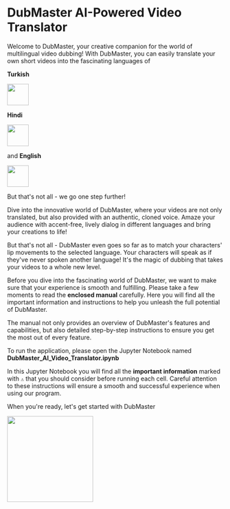 # DubMaster AI-Powered Video Translator

Welcome to DubMaster, your creative companion for the world of multilingual video dubbing! With DubMaster, you can easily translate your own short videos into the fascinating languages of 

**Turkish**

<img src="https://em-content.zobj.net/source/emojione/151/flag-for-turkey_1f1f9-1f1f7.png" width=50>

**Hindi** 


<img src="https://em-content.zobj.net/source/emojione/151/flag-for-india_1f1ee-1f1f3.png" width=50>

and **English** 

<img src="https://em-content.zobj.net/source/emojione/151/flag-for-united-states_1f1fa-1f1f8.png" width=50>

But that's not all - we go one step further!


Dive into the innovative world of DubMaster, where your videos are not only translated, but also provided with an authentic, cloned voice. Amaze your audience with accent-free, lively dialog in different languages and bring your creations to life!

But that's not all - DubMaster even goes so far as to match your characters' lip movements to the selected language. Your characters will speak as if they've never spoken another language! It's the magic of dubbing that takes your videos to a whole new level.

Before you dive into the fascinating world of DubMaster, we want to make sure that your experience is smooth and fulfilling. Please take a few moments to read the **enclosed manual** carefully. Here you will find all the important information and instructions to help you unleash the full potential of DubMaster.

The manual not only provides an overview of DubMaster's features and capabilities, but also detailed step-by-step instructions to ensure you get the most out of every feature. 

To run the application, please open the Jupyter Notebook named **DubMaster_AI_Video_Translator.ipynb**

In this Jupyter Notebook you will find all the **important information** marked with `⚠️` that you should consider before running each cell. Careful attention to these instructions will ensure a smooth and successful experience when using our program. 

When you're ready, let's get started with DubMaster

<img src="https://cdn.dribbble.com/users/835519/screenshots/2651153/media/88df4e54e2a63400c340a18eaaab06e9.gif" width=200>

